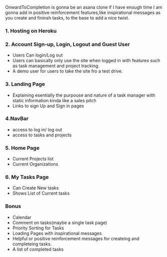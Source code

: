 OnwardToCompletion is gonna be an asana clone if I have enough time I am gonna add in positive reinforcement features,like inspirational messages as you create and fininsh tasks, to the base to add a nice twist.

### 1. Hosting on Heroku

### 2. Account Sign-up, Login, Logout and Guest User
 * Users Can login/Log out
 * Users can basically only use the site when logged in with features such as task management and project tracking.
 * A demo user for users to take the site fro a test drive.

### 3. Landing Page
 * Explaining esentially the purpouse and nature of a task manager with static information kinda like a sales pitch
 * Links to sign Up and Sign in pages

### 4.NavBar
 * access to log in/ log out
 * access to tasks and projects

### 5. Home Page
  * Current Projects list
  * Current Organizations

### 6. My Tasks Page
  * Can Create New tasks
  * Shows List of Current tasks
### Bonus
  * Calendar
  * Comment on tasks(maybe a single task page)
  * Priority Sorting for Tasks
  * Loading Pages with inspirational messages
  * Helpful or positive reinforcement messages for createing and completeing tasks.
  * A list of completed tasks
